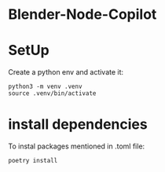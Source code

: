 # Blender-Node-Copilot

# SetUp
Create a python env and activate it:
```
python3 -m venv .venv
source .venv/bin/activate
```

# install dependencies

To instal packages mentioned in .toml file:
```
poetry install
```